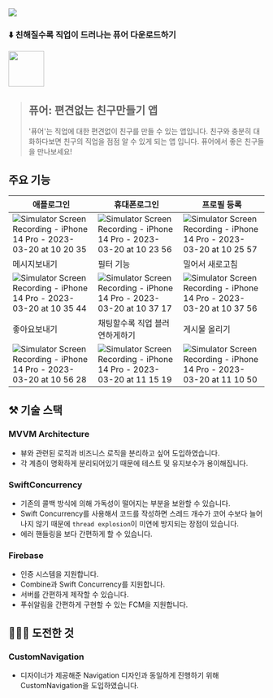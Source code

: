 <img src="https://user-images.githubusercontent.com/64826110/226221361-e04f4546-f453-4fd2-ae2f-cb81b73900aa.jpeg">


### ⬇️ 친해질수록 직업이 드러나는 퓨어 다운로드하기
<img height=70 src="https://user-images.githubusercontent.com/64826110/226221903-ca096836-671f-4092-b123-8eafd46b9aa0.png">

> ## 퓨어: 편견없는 친구만들기 앱
> '퓨어'는 직업에 대한 편견없이 친구를 만들 수 있는 앱입니다. 친구와 충분히 대화하다보면 친구의 직업을 점점 알 수 있게 되는 앱 입니다. 퓨어에서 좋은 친구들을 만나보세요!

## 주요 기능
| 애플로그인 | 휴대폰로그인 | 프로필 등록 |
|--|--|--|
|![Simulator Screen Recording - iPhone 14 Pro - 2023-03-20 at 10 20 35](https://user-images.githubusercontent.com/64826110/226225351-49381d21-303b-494a-bb64-44a3cfabfa73.gif)|![Simulator Screen Recording - iPhone 14 Pro - 2023-03-20 at 10 23 56](https://user-images.githubusercontent.com/64826110/226225567-d5c31452-7c7e-4a80-a794-1c14fd742542.gif)|![Simulator Screen Recording - iPhone 14 Pro - 2023-03-20 at 10 25 57](https://user-images.githubusercontent.com/64826110/226226138-f63cc203-e9f3-472d-94d1-f26220d85847.gif)|
| 메시지보내기 | 필터 기능 | 밀어서 새로고침 |
|![Simulator Screen Recording - iPhone 14 Pro - 2023-03-20 at 10 35 44](https://user-images.githubusercontent.com/64826110/226227110-8ee2c1f5-6ac6-4161-b636-42f404401f26.gif)|![Simulator Screen Recording - iPhone 14 Pro - 2023-03-20 at 10 37 17](https://user-images.githubusercontent.com/64826110/226227272-4d86db21-34b7-47ed-8f58-4cfcfcfbd61a.gif)|![Simulator Screen Recording - iPhone 14 Pro - 2023-03-20 at 10 37 56](https://user-images.githubusercontent.com/64826110/226227324-92802679-a9c5-4c30-b040-5f8c762faeca.gif)|
| 좋아요보내기 | 채팅할수록 직업 블러 연하게하기 | 게시물 올리기 |
|![Simulator Screen Recording - iPhone 14 Pro - 2023-03-20 at 10 56 28](https://user-images.githubusercontent.com/64826110/226229277-12c9a445-bdbf-4fb6-b4a0-6ae0bf5998d1.gif)|![Simulator Screen Recording - iPhone 14 Pro - 2023-03-20 at 11 15 19](https://user-images.githubusercontent.com/64826110/226231257-0f969811-09f2-4117-8847-8a09831bed49.gif)|![Simulator Screen Recording - iPhone 14 Pro - 2023-03-20 at 11 10 50](https://user-images.githubusercontent.com/64826110/226230779-00718447-c330-4872-82e2-0253c738fe6b.gif)|


## ⚒️ 기술 스택
### MVVM Architecture
- 뷰와 관련된 로직과 비즈니스 로직을 분리하고 싶어 도입하였습니다.
- 각 계층이 명확하게 분리되어있기 때문에 테스트 및 유지보수가 용이해집니다.

### SwiftConcurrency
- 기존의 콜백 방식에 의해 가독성이 떨어지는 부분을 보완할 수 있습니다.
- Swift Concurrency를 사용해서 코드를 작성하면 스레드 개수가 코어 수보다 늘어나지 않기 때문에 `thread explosion`이 미연에 방지되는 장점이 있습니다.
- 에러 핸들링을 보다 간편하게 할 수 있습니다.

### Firebase
- 인증 시스템을 지원합니다.
- Combine과 Swift Concurrency를 지원합니다.
- 서버를 간편하게 제작할 수 있습니다.
- 푸쉬알림을 간편하게 구현할 수 있는 FCM을 지원합니다.

## 🏃🏻‍♂️ 도전한 것
### CustomNavigation
- 디자이너가 제공해준 Navigation 디자인과 동일하게 진행하기 위해 CustomNavigation을 도입하였습니다.




